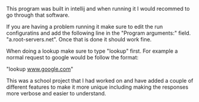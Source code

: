    This program was built in intellij and when running it I would recommed to go through that software.
   
   If you are having a problem running it make sure to edit the run configuratins and add the following line 
   in the "Program arguments:" field. "a.root-servers.net". Once that is done it should work fine. 
   
   When doing a lookup make sure to type "lookup" first. For example a normal request to google 
   would be follow the format:
   
   "lookup www.google.com"
   
   This was a school project that I had worked on and have added a couple of different features to make it
   more unique including making the responses more verbose and easier to understand.
